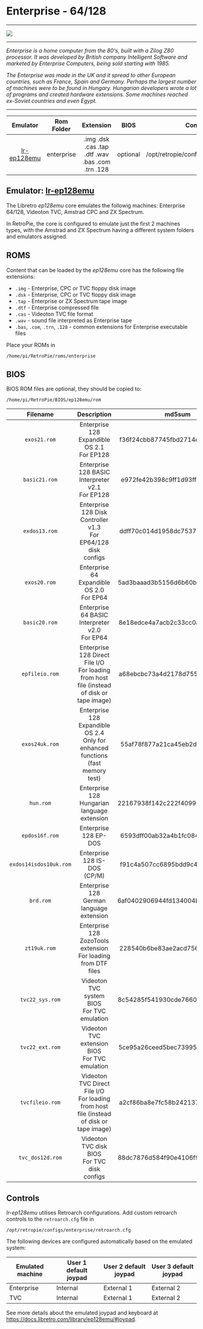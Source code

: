 # Enterprise - 64/128
***
![](https://upload.wikimedia.org/wikipedia/commons/5/5f/Enterprise128_01_%28edited%29.jpg)
***
_Enterprise is a home computer from the 80's, built with a Zilog Z80 processor. It was developed by British company Intelligent Software and marketed by Enterprise Computers, being sold starting with 1985._

_The Enterprise was made in the UK and it spread to other European countries, such as France, Spain and Germany. Perhaps the largest number of machines were to be found in Hungary. Hungarian developers wrote a lot of programs and created hardware extensions. Some machines reached ex-Soviet countries and even Egypt._
***

| Emulator | Rom Folder | Extension | BIOS |  Controller Config |
| :---: | :---: | :---: | :---: | :---: |
| [lr-ep128emu](https://github.com/libretro/ep128emu-core) | enterprise |  .img .dsk .cas .tap .dtf .wav .bas .com .trn .128 | optional | /opt/retropie/configs/enterprise/retroarch.cfg

## Emulator: [lr-ep128emu](https://github.com/libretro/ep128emu-core)

The Libretro _ep128emu_ core emulates the followig machines: Enterprise 64/128, Videoton TVC, Amstrad CPC and ZX Spectrum.

In RetroPie, the core is configured to emulate just the first 2 machines types, with the Amstrad and ZX Spectrum having a different system folders and emulators assigned.

## ROMS

Content that can be loaded by the _ep128emu_ core has the following file extensions:

- `.img` - Enterprise, CPC or TVC floppy disk image
- `.dsk` - Enterprise, CPC or TVC floppy disk image
- `.tap` - Enterprise or ZX Spectrum tape image
- `.dtf` - Enterprise compressed file
- `.cas` - Videoton TVC file format
- `.wav` - sound file interpreted as Enterprise tape
- `.bas`, `.com`, `.trn`, `.128` - common extensions for Enterprise executable files


Place your ROMs in

```
/home/pi/RetroPie/roms/enterprise
```

## BIOS

BIOS ROM files are optional, they should be copied to:

```
/home/pi/RetroPie/BIOS/ep128emu/rom
```

| Filename          | Description                     | md5sum                           |
|:-----------------:|:-------------------------------:|:--------------------------------:|
| `exos21.rom` | Enterprise 128 Expandible OS 2.1 <br> For EP128 | f36f24cbb87745fbd2714e4df881db09 |
| `basic21.rom` | Enterprise 128 BASIC Interpreter v2.1 <br> For EP128 | e972fe42b398c9ff1d93ff014786aec6 |
| `exdos13.rom` | Enterprise 128 Disk Controller v1.3 <br> For EP64/128 disk configs | ddff70c014d1958dc75378b6c9aab6f8 |
| `exos20.rom` | Enterprise 64 Expandible OS 2.0 <br> For EP64 | 5ad3baaad3b5156d6b60b34229a676fb |
| `basic20.rom` | Enterprise 64 BASIC Interpreter v2.0 <br> For EP64 | 8e18edce4a7acb2c33cc0ab18f988482 |
| `epfileio.rom` | Enterprise 128 Direct File I/O <br> For loading from host file (instead of disk or tape image) | a68ebcbc73a4d2178d755b7755bf18fe |
| `exos24uk.rom` | Enterprise 128 Expandible OS 2.4 <br> Only for enhanced functions (fast memory test) | 55af78f877a21ca45eb2df68a74fcc60 |
| `hun.rom` | Enterprise 128 Hungarian language extension | 22167938f142c222f40992839aa21a06 |
| `epdos16f.rom` | Enterprise 128 EP-DOS | 6593dff00ab32a4b1fc084674ededf2b |
| `exdos14isdos10uk.rom` | Enterprise 128 IS-DOS (CP/M) | f91c4a507cc6895bdd9c43df4f021df3 |
| `brd.rom` | Enterprise 128 German language extension | 6af0402906944fd134004b85097c8524 |
| `zt19uk.rom` | Enterprise 128 ZozoTools extension <br> For loading from DTF files | 228540b6be83ae2acd7569c8ff0f91d0 |
| `tvc22_sys.rom` | Videoton TVC system BIOS <br> For TVC emulation | 8c54285f541930cde766069942bad0f2 |
| `tvc22_ext.rom` | Videoton TVC extension BIOS <br> For TVC emulation | 5ce95a26ceed5bec73995d83568da9cf |
| `tvcfileio.rom` | Videoton TVC Direct File I/O <br> For loading from host file (instead of disk or tape image) | a2cf86ba8e7fc58b242137fe59036832 |
| `tvc_dos12d.rom` | Videoton TVC disk BIOS <br> For TVC disk configs | 88dc7876d584f90e4106f91444ab23b7 |

## Controls
_lr-ep128emu_ utilises Retroarch configurations. Add custom retroarch controls to the `retroarch.cfg` file in
```
/opt/retropie/configs/enterprise/retroarch.cfg
```

The following devices are configured automatically based on the emulated system:

| Emulated machine | User 1 default joypad | User 2 default joypad | User 3 default joypad |
|------------------|-----------------------|-----------------------|-----------------------|
| Enterprise | Internal | External 1 | External 2 |
| TVC | Internal | External 1 | External 2 |

See more details about the emulated joypad and keyboard at <https://docs.libretro.com/library/ep128emu/#joypad>.
